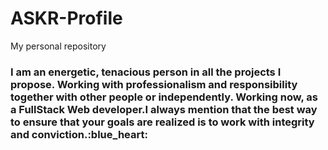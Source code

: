 # ASKR-Profile #
My personal repository
<div>
<h3>
I am an energetic, tenacious person in all the projects I propose. Working with professionalism and responsibility together with other people or independently. Working now, as a FullStack Web developer.I always mention that the best way to ensure that your goals are realized is to work with integrity and conviction.:blue_heart:</h3></div>

